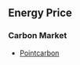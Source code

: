 Energy Price
---

### Carbon Market
- [Pointcarbon](https://github.com/hxwang/Seminar/blob/master/Paper-Summary/traces/PointCarbon.md)
